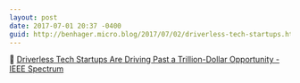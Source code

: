 ```yaml
---
layout: post
date: 2017-07-01 20:37 -0400
guid: http://benhager.micro.blog/2017/07/02/driverless-tech-startups.html
---
```

🚗 [Driverless Tech Startups Are Driving Past a Trillion-Dollar Opportunity - IEEE Spectrum](http://spectrum.ieee.org/cars-that-think/transportation/advanced-cars/driverless-tech-startups-are-driving-past-a-trilliondollar-opportunity)
